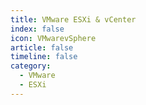 ```yaml
---
title: VMware ESXi & vCenter
index: false
icon: VMwarevSphere
article: false
timeline: false
category:
  - VMware
  - ESXi
---
```


<div class="catalog-display-container">
  <Catalog hideHeading />
</div>
